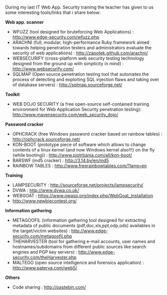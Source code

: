 During my last IT Web App. Security training the teacher has given to us some interesting tools/links that i share below:

**Web app. scanner**
  * WFUZZ (tool designed for bruteforcing Web Applications) : http://www.edge-security.com/wfuzz.php
  * ARACHNI (full, modular, high-performance Ruby framework aimed towards helping penetration testers and administrators evaluate the security of web applications) : http://zapotek.github.com/arachni/
  * WEBSECURIFY (cross-platform web security testing technology designed from the ground up with simplicity in mind) : http://www.websecurify.com/
  * SQLMAP (Open source penetration testing tool that automates the process of detecting and exploiting SQL injection flaws and taking over of database servers) : http://sqlmap.sourceforge.net/

**Toolkit**
  * WEB DOJO SECURITY (a free open-source self-contained training environment for Web Application Security penetration testing): http://www.mavensecurity.com/web_security_dojo/

**Password cracker**
  * OPHCRACK (free Windows password cracker based on rainbow tables) : http://ophcrack.sourceforge.net/
  * KON-BOOT (prototype piece of software which allows to change contents of a linux kernel (and now Windows kernel also!!!) on the fly (while booting)) : http://www.piotrbania.com/all/kon-boot/
  * BARSWF (md5 cracker) : http://3.14.by/en/md5
  * RAINBOW TABLES : http://www.freerainbowtables.com/?lang=en

**Training**
  * LAMPSECURITY : http://sourceforge.net/projects/lampsecurity/
  * DVWA : http://www.dvwa.co.uk/
  * WEBGOAT : https://www.owasp.org/index.php/WebGoat_Installation
  * http://www.newbiecontest.org/

**Information gathering**
  * METAGOOFIL (information gathering tool designed for extracting metadata of public documents (pdf,doc,xls,ppt,odp,ods) availables in the target/victim websites) : http://www.edge-security.com/metagoofil.php
  * THEHARVESTER (tool for gathering e-mail accounts, user names and hostnames/subdomains from different public sources like search engines and PGP key servers) : http://www.edge-security.com/theHarvester.php
  * MALTEGO (open source intelligence and forensics application) : http://www.paterva.com/web5/

**Others**
  * Code sharing : http://pastebin.com/